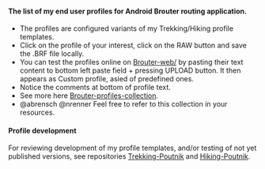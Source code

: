
#### The list of my end user profiles for Android Brouter routing application.
* The profiles are configured variants of my Trekking/Hiking profile templates. 
* Click on the profile of your interest, click on the RAW button and save the .BRF file locally.
* You can test the profiles online on [Brouter-web/](http://brouter.de/brouter-web/) by pasting their text content to bottom left paste field + pressing UPLOAD button. It then appears as Custom profile, asied of predefined ones.
* Notice the comments at bottom of profile text.
* See more here [Brouter-profiles-collection](https://github.com/poutnikl/Brouter-profiles/wiki/Brouter-profiles-collection).  
* @abrensch @nrenner  Feel free to refer to this collection in your resources.


#### Profile development
For reviewing development of my profile templates, and/or testing of not yet published versions, see repositories [Trekking-Poutnik](https://github.com/poutnikl/Trekking-Poutnik) and [Hiking-Poutnik](https://github.com/poutnikl/Hiking-Poutnik).



